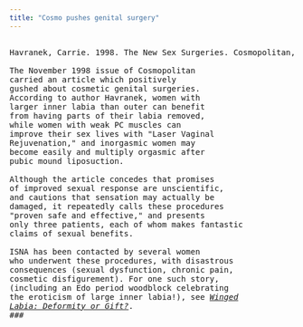 ```yaml
---
title: "Cosmo pushes genital surgery"
---
```


  
  


<PRE><br />Havranek, Carrie. 1998. The New Sex Surgeries. Cosmopolitan, November, 146-50. <br /><br />The November 1998 issue of Cosmopolitan<br />carried an article which positively<br />gushed about cosmetic genital surgeries.<br />According to author Havranek, women with<br />larger inner labia than outer can benefit<br />from having parts of their labia removed,<br />while women with weak PC muscles can<br />improve their sex lives with "Laser Vaginal<br />Rejuvenation," and inorgasmic women may<br />become easily and multiply orgasmic after <br />pubic mound liposuction. <br /><br />Although the article concedes that promises<br />of improved sexual response are unscientific,<br />and cautions that sensation may actually be<br />damaged, it repeatedly calls these procedures <br />"proven safe and effective," and presents<br />only three patients, each of whom makes fantastic<br />claims of sexual benefits.<br /><br />ISNA has been contacted by several women<br />who underwent these procedures, with disastrous<br />consequences (sexual dysfunction, chronic pain,<br />cosmetic disfigurement). For one such story,<br />(including an Edo period woodblock celebrating<br />the eroticism of large inner labia!), see <A HREF="../newsletter/winter94-95/winter94-95.html" TARGET="_top"><I>Winged<br />Labia: Deformity or Gift?</I></A>.<br />###<br /></PRE>